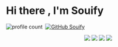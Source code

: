 # Hi there , I'm Souify
![profile count](https://komarev.com/ghpvc/?username=Souify&color=dc143c)&nbsp;
[![GitHub Souify](https://img.shields.io/github/followers/Souify?label=follow&style=social)](https://github.com/Souify)&nbsp;
<p align="center">
   <a href="https://discord.com/users/1010798654979833959" target"blank_"><img src="https://img.shields.io/badge/Souify%20-111111.svg?&style=for-the-badge&logo=discord&logoColor=white"></a>
   <a href="https://instagram.com/souify_" target"blank_"><img src="https://img.shields.io/badge/souify_%20-111111.svg?&style=for-the-badge&logo=instagram&logoColor=white"></a>
   <a href="https://sptfy.com/Souify" target"blank_"><img src="https://img.shields.io/badge/Souify%20-111111.svg?&style=for-the-badge&logo=spotify&logoColor=white"></a>
   <a href="https://github.com/Souifyd" target"blank_"><img src="https://img.shields.io/badge/Souify%20-111111.svg?&style=for-the-badge&logo=github&logoColor=white"></a>
</p>

